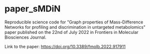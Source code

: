 # paper_sMDiN

Reproducible science code for "Graph properties of Mass-Difference Networks for profiling and discrimination in untargeted metabolomics" paper published on the 22nd of July 2022 in Frontiers in Molecular Biosciences Journal.

Link to the paper: https://doi.org/10.3389/fmolb.2022.917911
